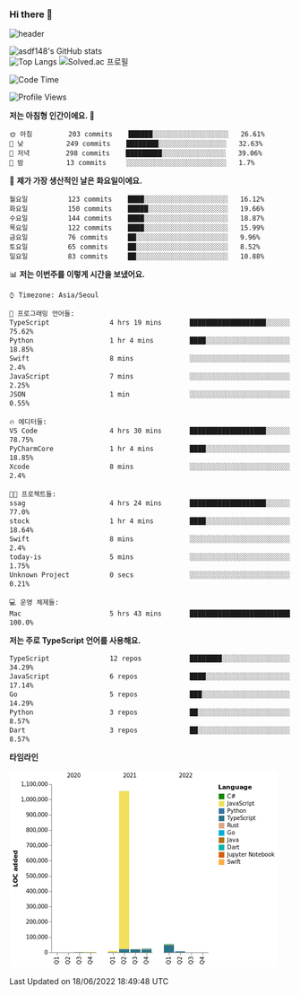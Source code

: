 ### Hi there 👋

![header](https://capsule-render.vercel.app/api?type=shark&color=gradient&height=300&section=header&text=asdf148&fontSize=90)

![asdf148's GitHub stats](https://github-readme-stats.vercel.app/api?username=asdf148&show_icons=true&theme=midnight-purple)<br>
![Top Langs](https://github-readme-stats.vercel.app/api/top-langs/?username=asdf148&layout=compact&theme=midnight-purple&langs_count=10)
![Solved.ac 프로필](http://mazassumnida.wtf/api/v2/generate_badge?boj=eldldk)

<!--
**asdf148/asdf148** is a ✨ _special_ ✨ repository because its `README.md` (this file) appears on your GitHub profile.

Here are some ideas to get you started:

- 🔭 I’m currently working on ...
- 🌱 I’m currently learning ...
- 👯 I’m looking to collaborate on ...
- 🤔 I’m looking for help with ...
- 💬 Ask me about ...
- 📫 How to reach me: ...
- 😄 Pronouns: ...
- ⚡ Fun fact: ...
-->

<!--START_SECTION:waka-->
![Code Time](http://img.shields.io/badge/Code%20Time-45%20hrs%2027%20mins-blue)

![Profile Views](http://img.shields.io/badge/Profile%20Views-1-blue)

**저는 아침형 인간이에요. 🐤** 

```text
🌞 아침         203 commits    ██████░░░░░░░░░░░░░░░░░░░   26.61% 
🌆 낮　         249 commits    ████████░░░░░░░░░░░░░░░░░   32.63% 
🌃 저녁         298 commits    █████████░░░░░░░░░░░░░░░░   39.06% 
🌙 밤　         13 commits     ░░░░░░░░░░░░░░░░░░░░░░░░░   1.7%

```
📅 **제가 가장 생산적인 날은 화요일이에요.** 

```text
월요일          123 commits    ████░░░░░░░░░░░░░░░░░░░░░   16.12% 
화요일          150 commits    █████░░░░░░░░░░░░░░░░░░░░   19.66% 
수요일          144 commits    ████░░░░░░░░░░░░░░░░░░░░░   18.87% 
목요일          122 commits    ████░░░░░░░░░░░░░░░░░░░░░   15.99% 
금요일          76 commits     ██░░░░░░░░░░░░░░░░░░░░░░░   9.96% 
토요일          65 commits     ██░░░░░░░░░░░░░░░░░░░░░░░   8.52% 
일요일          83 commits     ██░░░░░░░░░░░░░░░░░░░░░░░   10.88%

```


📊 **저는 이번주를 이렇게 시간을 보냈어요.** 

```text
⌚︎ Timezone: Asia/Seoul

💬 프로그래밍 언어들: 
TypeScript               4 hrs 19 mins       ███████████████████░░░░░░   75.62% 
Python                   1 hr 4 mins         ████░░░░░░░░░░░░░░░░░░░░░   18.85% 
Swift                    8 mins              ░░░░░░░░░░░░░░░░░░░░░░░░░   2.4% 
JavaScript               7 mins              ░░░░░░░░░░░░░░░░░░░░░░░░░   2.25% 
JSON                     1 min               ░░░░░░░░░░░░░░░░░░░░░░░░░   0.55%

🔥 에디터들: 
VS Code                  4 hrs 30 mins       ███████████████████░░░░░░   78.75% 
PyCharmCore              1 hr 4 mins         ████░░░░░░░░░░░░░░░░░░░░░   18.85% 
Xcode                    8 mins              ░░░░░░░░░░░░░░░░░░░░░░░░░   2.4%

🐱‍💻 프로젝트들: 
ssag                     4 hrs 24 mins       ███████████████████░░░░░░   77.0% 
stock                    1 hr 4 mins         ████░░░░░░░░░░░░░░░░░░░░░   18.64% 
Swift                    8 mins              ░░░░░░░░░░░░░░░░░░░░░░░░░   2.4% 
today-is                 5 mins              ░░░░░░░░░░░░░░░░░░░░░░░░░   1.75% 
Unknown Project          0 secs              ░░░░░░░░░░░░░░░░░░░░░░░░░   0.21%

💻 운영 체제들: 
Mac                      5 hrs 43 mins       █████████████████████████   100.0%

```

**저는 주로 TypeScript 언어를 사용해요.** 

```text
TypeScript               12 repos            ████████░░░░░░░░░░░░░░░░░   34.29% 
JavaScript               6 repos             ████░░░░░░░░░░░░░░░░░░░░░   17.14% 
Go                       5 repos             ███░░░░░░░░░░░░░░░░░░░░░░   14.29% 
Python                   3 repos             ██░░░░░░░░░░░░░░░░░░░░░░░   8.57% 
Dart                     3 repos             ██░░░░░░░░░░░░░░░░░░░░░░░   8.57%

```


**타임라인**

![Chart not found](https://raw.githubusercontent.com/asdf148/asdf148/main/charts/bar_graph.png) 


 Last Updated on 18/06/2022 18:49:48 UTC
<!--END_SECTION:waka-->
